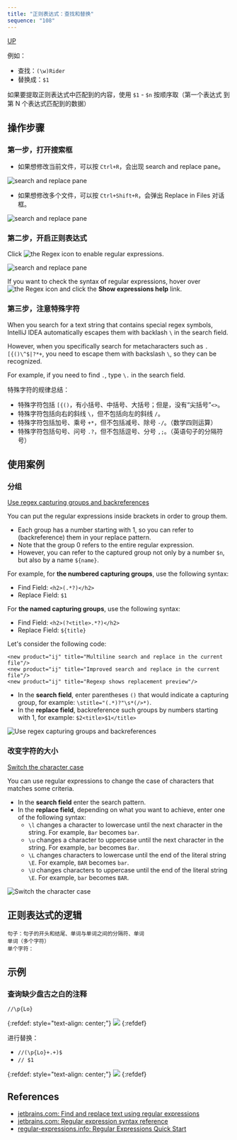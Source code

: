 ```yaml
---
title: "正则表达式：查找和替换"
sequence: "108"
---
```


[UP](/intellij-idea.html)


例如：

- 查找：`(\w)Rider`
- 替换成：`$1`

如果要提取正则表达式中匹配到的内容，使用 `$1` - `$n` 按顺序取（第一个表达式 到 第 N 个表达式匹配到的数据）

## 操作步骤

### 第一步，打开搜索框

- 如果想修改当前文件，可以按 `Ctrl+R`，会出现 search and replace pane。

![search and replace pane](/assets/images/intellij/search-and-replace-pane.png)

- 如果想修改多个文件，可以按 `Ctrl+Shift+R`，会弹出 Replace in Files 对话框。

![search and replace pane](/assets/images/intellij/replace-in-files-dialog.png)

### 第二步，开启正则表达式

Click ![the Regex](/assets/images/intellij/icons.actions.regexHovered.svg) icon to enable regular expressions.

![search and replace pane](/assets/images/intellij/search-and-replace-pane.png)

If you want to check the syntax of regular expressions, hover over ![the Regex](/assets/images/intellij/icons.actions.regexSelected.svg) icon and click the **Show expressions help** link.

### 第三步，注意特殊字符

When you search for a text string that contains special regex symbols, IntelliJ IDEA automatically escapes them with backlash `\` in the search field.

However, when you specifically search for metacharacters such as `.[{()\^$|?*+`, you need to escape them with backslash `\`, so they can be recognized.

For example, if you need to find `.`, type `\.` in the search field.

特殊字符的规律总结：

- 特殊字符包括 `[{()`，有小括号、中括号、大括号；但是，没有“尖括号”`<>`。
- 特殊字符包括向右的斜线 `\`，但不包括向左的斜线 `/`。
- 特殊字符包括加号、乘号 `+*`，但不包括减号、除号 `-/`。（数学四则运算）
- 特殊字符包括句号、问号 `.?`，但不包括逗号、分号 `,;`。（英语句子的分隔符号）

## 使用案例

### 分组

[Use regex capturing groups and backreferences](https://www.jetbrains.com/help/idea/tutorial-finding-and-replacing-text-using-regular-expressions.html#capture_groups_and_backreference)

You can put the regular expressions inside brackets in order to group them.

- Each group has a number starting with 1, so you can refer to (backreference) them in your replace pattern.
- Note that the group 0 refers to the entire regular expression.
- However, you can refer to the captured group not only by a number `$n`, but also by a name `${name}`.

For example, for **the numbered capturing groups**, use the following syntax:

- Find Field: `<h2>(.*?)</h2>`
- Replace Field: `$1`

For **the named capturing groups**, use the following syntax:

- Find Field: `<h2>(?<title>.*?)</h2>`
- Replace Field: `${title}`

Let's consider the following code:

```text
<new product="ij" title="Multiline search and replace in the current file"/>
<new product="ij" title="Improved search and replace in the current file"/>
<new product="ij" title="Regexp shows replacement preview"/>
```

- In the **search field**, enter parentheses `()` that would indicate a capturing group, for example: `\stitle="(.*)?"\s*(/>*)`.
- In the **replace field**, backreference such groups by numbers starting with 1, for example: `$2<title>$1</title>`

![Use regex capturing groups and backreferences](/assets/images/intellij/replace-with-regex-example-capturing-group-and-back-reference.png)

### 改变字符的大小

[Switch the character case](https://www.jetbrains.com/help/idea/tutorial-finding-and-replacing-text-using-regular-expressions.html#upper_lower_case_switch)

You can use regular expressions to change the case of characters that matches some criteria.

- In the **search field** enter the search pattern.
- In the **replace field**, depending on what you want to achieve, enter one of the following syntax:
  - `\l` changes a character to lowercase until the next character in the string. For example, `Bar` becomes `bar`.
  - `\u` changes a character to uppercase until the next character in the string. For example, `bar` becomes `Bar`.
  - `\L` changes characters to lowercase until the end of the literal string `\E`. For example, `BAR` becomes `bar`.
  - `\U` changes characters to uppercase until the end of the literal string `\E`. For example, `bar` becomes `BAR`.

![Switch the character case](/assets/images/intellij/replace-with-regex-example-switch-character-case.png)

## 正则表达式的逻辑

```text
句子：句子的开头和结尾、单词与单词之间的分隔符、单词
单词（多个字符）
单个字符：
```

## 示例

### 查询缺少盘古之白的注释

```text
//\p{Lo}
```

{:refdef: style="text-align: center;"}
![](/assets/images/intellij/find-by-unicode-category.png)
{:refdef}

进行替换：

- `//(\p{Lo}+.+)$`
- `// $1`

{:refdef: style="text-align: center;"}
![](/assets/images/intellij/find-by-unicode-category-and-replace-with-space.png)
{:refdef}


## References

- [jetbrains.com: Find and replace text using regular expressions][find-and-replac-with-regex]
- [jetbrains.com: Regular expression syntax reference][regular-expression-syntax-reference]
- [regular-expressions.info: Regular Expressions Quick Start][regular-expressions-quickstart]

[find-and-replac-with-regex]: https://www.jetbrains.com/help/idea/tutorial-finding-and-replacing-text-using-regular-expressions.html
[regular-expression-syntax-reference]: https://www.jetbrains.com/help/idea/regular-expression-syntax-reference.html
[regular-expressions-quickstart]: https://www.regular-expressions.info/quickstart.html
